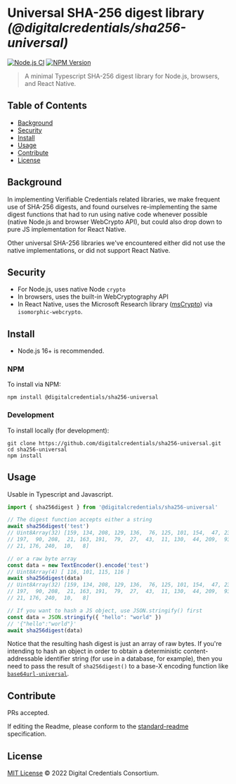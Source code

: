 # Universal SHA-256 digest library _(@digitalcredentials/sha256-universal)_

[![Node.js CI](https://github.com/digitalcredentials/sha256-universal/workflows/Node.js%20CI/badge.svg)](https://github.com/digitalcredentials/sha256-universal/actions?query=workflow%3A%22Node.js+CI%22)
[![NPM Version](https://img.shields.io/npm/v/@digitalcredentials/sha256-universal.svg)](https://npm.im/@digitalcredentials/sha256-universal)

> A minimal Typescript SHA-256 digest library for Node.js, browsers, and React Native.

## Table of Contents

- [Background](#background)
- [Security](#security)
- [Install](#install)
- [Usage](#usage)
- [Contribute](#contribute)
- [License](#license)

## Background

In implementing Verifiable Credentials related libraries, we make frequent use
of SHA-256 digests, and found ourselves re-implementing the same digest functions
that had to run using native code whenever possible (native Node.js and browser 
WebCrypto API), but could also drop down to pure JS implementation for React Native.

Other universal SHA-256 libraries we've encountered either did not use the native
implementations, or did not support React Native.

## Security

* For Node.js, uses native Node `crypto`
* In browsers, uses the built-in WebCryptography API
* In React Native, uses the Microsoft Research library ([msCrypto](https://github.com/kevlened/msrCrypto))
  via `isomorphic-webcrypto`.

## Install

- Node.js 16+ is recommended.

### NPM

To install via NPM:

```
npm install @digitalcredentials/sha256-universal
```

### Development

To install locally (for development):

```
git clone https://github.com/digitalcredentials/sha256-universal.git
cd sha256-universal
npm install
```

## Usage

Usable in Typescript and Javascript.

```js
import { sha256digest } from '@digitalcredentials/sha256-universal'

// The digest function accepts either a string
await sha256digest('test')
// Uint8Array(32) [159, 134, 208, 129, 136,  76, 125, 101, 154,  47, 234, 160, 
// 197,  90, 208,  21, 163, 191,  79,  27,  43,  11, 130,  44, 209,  93, 108,  
// 21, 176, 240,  10,   8]

// or a raw byte array
const data = new TextEncoder().encode('test')
// Uint8Array(4) [ 116, 101, 115, 116 ]
await sha256digest(data)
// Uint8Array(32) [159, 134, 208, 129, 136,  76, 125, 101, 154,  47, 234, 160, 
// 197,  90, 208,  21, 163, 191,  79,  27,  43,  11, 130,  44, 209,  93, 108,  
// 21, 176, 240,  10,   8]

// If you want to hash a JS object, use JSON.stringify() first
const data = JSON.stringify({ "hello": "world" })
// '{"hello":"world"}'
await sha256digest(data)
```

Notice that the resulting hash digest is just an array of raw bytes. If you're
intending to hash an object in order to obtain a deterministic content-addressable
identifier string (for use in a database, for example), then you need to pass the
result of `sha256digest()` to a base-X encoding function like 
[`base64url-universal`](https://github.com/digitalcredentials/base64url-universal).

## Contribute

PRs accepted.

If editing the Readme, please conform to the
[standard-readme](https://github.com/RichardLitt/standard-readme) specification.

## License

[MIT License](LICENSE.md) © 2022 Digital Credentials Consortium.
